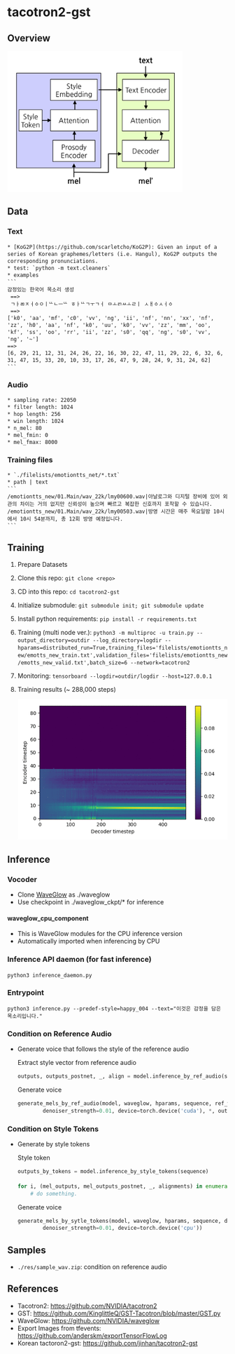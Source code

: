# tacotron2-gst

## Overview
<img src="./res/overview.png" width="400">

## Data
### Text
    * [KoG2P](https://github.com/scarletcho/KoG2P): Given an input of a series of Korean graphemes/letters (i.e. Hangul), KoG2P outputs the corresponding pronunciations.
    * test: `python -m text.cleaners`
    * examples
    ```
    감정있는 한국어 목소리 생성
     ==>
     ㄱㅏㄻㅈㅓㆁㅇㅣᄔㄴㅡᄔ ㅎㅏᄔㄱㅜㄱㅓ ㅁㅗㄺㅆㅗㄹㅣ ㅅㅐㆁㅅㅓㆁ
     ==>
    ['k0', 'aa', 'mf', 'c0', 'vv', 'ng', 'ii', 'nf', 'nn', 'xx', 'nf', 'zz', 'h0', 'aa', 'nf', 'k0', 'uu', 'k0', 'vv', 'zz', 'mm', 'oo', 'kf', 'ss', 'oo', 'rr', 'ii', 'zz', 's0', 'qq', 'ng', 's0', 'vv', 'ng', '~']
    ==>
    [6, 29, 21, 12, 31, 24, 26, 22, 16, 30, 22, 47, 11, 29, 22, 6, 32, 6, 31, 47, 15, 33, 20, 10, 33, 17, 26, 47, 9, 28, 24, 9, 31, 24, 62] 
    ```
### Audio
    * sampling rate: 22050
    * filter length: 1024
    * hop length: 256
    * win length: 1024
    * n_mel: 80
    * mel_fmin: 0
    * mel_fmax: 8000

### Training files
    * `./filelists/emotiontts_net/*.txt`
    * path | text
    ```
    /emotiontts_new/01.Main/wav_22k/lmy00600.wav|아날로그와 디지털 장비에 있어 외관의 차이는 거의 없지만 신뢰성이 높으며 빠르고 복잡한 신호까지 포착할 수 있습니다.
    /emotiontts_new/01.Main/wav_22k/lmy00503.wav|방영 시간은 매주 목요일밤 10시에서 10시 54분까지, 총 12회 방영 예정입니다.
    ```

## Training
1. Prepare Datasets
2. Clone this repo: `git clone <repo>`
3. CD into this repo: `cd tacotron2-gst`
4. Initialize submodule: `git submodule init; git submodule update`
5. Install python requirements: `pip install -r requirements.txt`
6. Training (multi node ver.):
`python3 -m multiproc -u train.py --output_directory=outdir --log_directory=logdir --hparams=distributed_run=True,training_files='filelists/emotiontts_new/emotts_new_train.txt',validation_files='filelists/emotiontts_new/emotts_new_valid.txt',batch_size=6 --network=tacotron2`
7. Monitoring: `tensorboard --logdir=outdir/logdir --host=127.0.0.1`
8. Training results (~ 288,000 steps)

   ![alignment](./res/alignment.gif)

## Inference
### Vocoder
- Clone [WaveGlow](https://github.com/NVIDIA/waveglow) as ./waveglow
- Use checkpoint in ./waveglow_ckpt/* for inference

#### waveglow_cpu_component
- This is WaveGlow modules for the CPU inference version
- Automatically imported when inferencing by CPU

### Inference API daemon (for fast inference)
`python3 inference_daemon.py`

### Entrypoint
`python3 inference.py --predef-style=happy_004 --text="이것은 감정을 담은 목소리입니다."`
    
### Condition on Reference Audio
- Generate voice that follows the style of the reference audio

    Extract style vector from reference audio

    ```python
    outputs, outputs_postnet, _, align = model.inference_by_ref_audio(sequence, ref_audio_mel)
    ```
    
    Generate voice
    ```python
    generate_mels_by_ref_audio(model, waveglow, hparams, sequence, ref_wav, denoiser, 
            denoiser_strength=0.01, device=torch.device('cuda'), *, outpath='output.wav')
    ```

### Condition on Style Tokens
- Generate by style tokens  

    Style token
    ```python
    outputs_by_tokens = model.inference_by_style_tokens(sequence)

    for i, (mel_outputs, mel_outputs_postnet, _, alignments) in enumerate(outputs_by_tokens):
        # do something.
    ```
    
    Generate voice
    ```python
    generate_mels_by_sytle_tokens(model, waveglow, hparams, sequence, denoiser, 
            denoiser_strength=0.01, device=torch.device('cpu'))
    ```

## Samples
- `./res/sample_wav.zip`: condition on reference audio

## References
- Tacotron2: https://github.com/NVIDIA/tacotron2
- GST: https://github.com/KinglittleQ/GST-Tacotron/blob/master/GST.py
- WaveGlow: https://github.com/NVIDIA/waveglow
- Export Images from tfevents: https://github.com/anderskm/exportTensorFlowLog
- Korean tactoron2-gst: https://github.com/jinhan/tacotron2-gst
